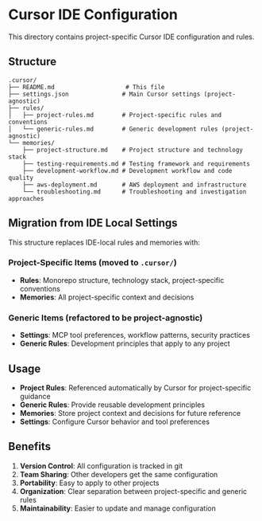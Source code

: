 # Cursor IDE Configuration

This directory contains project-specific Cursor IDE configuration and rules.

## Structure

```text
.cursor/
├── README.md                    # This file
├── settings.json               # Main Cursor settings (project-agnostic)
├── rules/
│   ├── project-rules.md        # Project-specific rules and conventions
│   └── generic-rules.md        # Generic development rules (project-agnostic)
└── memories/
    ├── project-structure.md    # Project structure and technology stack
    ├── testing-requirements.md # Testing framework and requirements
    ├── development-workflow.md # Development workflow and code quality
    ├── aws-deployment.md       # AWS deployment and infrastructure
    └── troubleshooting.md      # Troubleshooting and investigation approaches
```

## Migration from IDE Local Settings

This structure replaces IDE-local rules and memories with:

### Project-Specific Items (moved to `.cursor/`)

- **Rules**: Monorepo structure, technology stack, project-specific conventions
- **Memories**: All project-specific context and decisions

### Generic Items (refactored to be project-agnostic)

- **Settings**: MCP tool preferences, workflow patterns, security practices
- **Generic Rules**: Development principles that apply to any project

## Usage

- **Project Rules**: Referenced automatically by Cursor for project-specific guidance
- **Generic Rules**: Provide reusable development principles
- **Memories**: Store project context and decisions for future reference
- **Settings**: Configure Cursor behavior and tool preferences

## Benefits

1. **Version Control**: All configuration is tracked in git
2. **Team Sharing**: Other developers get the same configuration
3. **Portability**: Easy to apply to other projects
4. **Organization**: Clear separation between project-specific and generic rules
5. **Maintainability**: Easier to update and manage configuration
